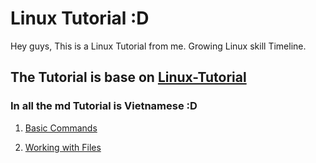 # Linux Tutorial :D
Hey guys, This is a Linux Tutorial from me. Growing Linux skill Timeline.

## The Tutorial is base on [Linux-Tutorial](https://github.com/niemdinhtrong/Linux-Tutorial)

### In all the md Tutorial is Vietnamese :D

1. [Basic Commands](https://github.com/quanganh1996111/Linux-Tutorial/blob/master/Tutorial%20Content/Basic%20Commands.md)

2. [Working with Files]()